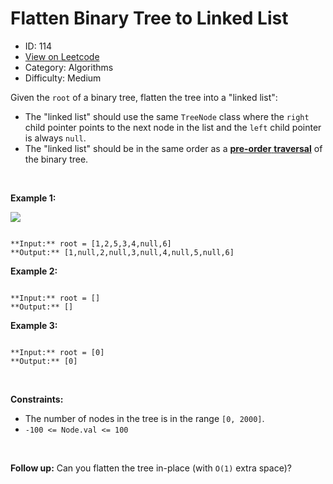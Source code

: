 # Flatten Binary Tree to Linked List
* ID: 114
* [View on Leetcode](https://leetcode.com/problems/flatten-binary-tree-to-linked-list)
* Category: Algorithms
* Difficulty: Medium

Given the `root` of a binary tree, flatten the tree into a "linked list":


* The "linked list" should use the same `TreeNode` class where the `right` child pointer points to the next node in the list and the `left` child pointer is always `null`.
* The "linked list" should be in the same order as a [**pre-order** **traversal**](https://en.wikipedia.org/wiki/Tree_traversal#Pre-order,_NLR) of the binary tree.


 


**Example 1:**


![](https://assets.leetcode.com/uploads/2021/01/14/flaten.jpg)

```

**Input:** root = [1,2,5,3,4,null,6]
**Output:** [1,null,2,null,3,null,4,null,5,null,6]

```

**Example 2:**



```

**Input:** root = []
**Output:** []

```

**Example 3:**



```

**Input:** root = [0]
**Output:** [0]

```

 


**Constraints:**


* The number of nodes in the tree is in the range `[0, 2000]`.
* `-100 <= Node.val <= 100`


 


**Follow up:** Can you flatten the tree in-place (with `O(1)` extra space)?